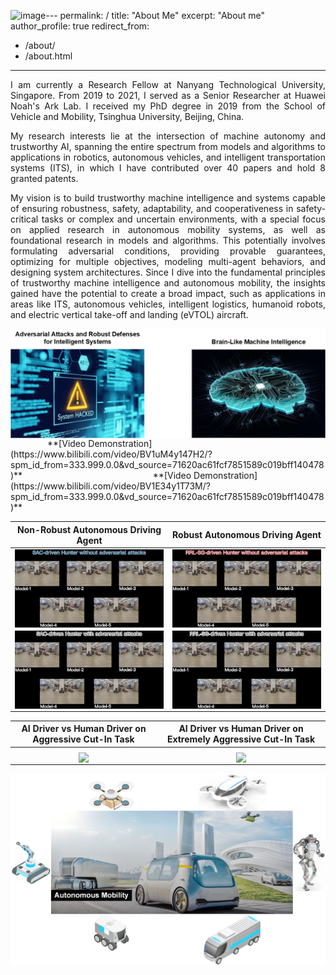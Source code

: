 ![image](https://github.com/xiangkunhe/xiangkunhe.github.io/assets/146346776/ca509723-3b5e-4f6f-8427-252225f6ca2e)---
permalink: /
title: "About Me"
excerpt: "About me"
author_profile: true
redirect_from: 
  - /about/
  - /about.html
---

<p align="justify">I am currently a Research Fellow at Nanyang Technological University, Singapore.
From 2019 to 2021, I served as a Senior Researcher at Huawei Noah's Ark Lab.
I received my PhD degree in 2019 from the School of Vehicle and Mobility, Tsinghua University, Beijing, China.</p>

<p align="justify">My research interests lie at the intersection of machine autonomy and trustworthy AI, spanning the entire spectrum from models and algorithms to applications in robotics, autonomous vehicles, and intelligent transportation systems (ITS), in which I have contributed over 40 papers and hold 8 granted patents.</p>

<p align="justify">My vision is to build trustworthy machine intelligence and systems capable of ensuring robustness, safety, adaptability, and cooperativeness in safety-critical tasks or complex and uncertain environments, with a special focus on applied research in autonomous mobility systems, as well as foundational research in models and algorithms. 
This potentially involves formulating adversarial conditions, providing provable guarantees, optimizing for multiple objectives, modeling multi-agent behaviors, and designing system architectures.
Since I dive into the fundamental principles of trustworthy machine intelligence and autonomous mobility, the insights gained have the potential to create a broad impact, such as applications in areas like ITS, autonomous vehicles, intelligent logistics, humanoid robots, and electric vertical take-off and landing (eVTOL) aircraft. </p>

<img src="../images/my_AI.png" alt="Adversarial Attacks and Robust Defenses for Intelligent Systems & Brain-Like Machine Intelligence" title="Adversarial Attacks and Robust Defenses for Intelligent Systems & Brain-Like Machine Intelligence" align = "center">
&nbsp;&nbsp;&nbsp;&nbsp;&nbsp;&nbsp;&nbsp;&nbsp;&nbsp;&nbsp;&nbsp;&nbsp;&nbsp;&nbsp;&nbsp;**[Video Demonstration](https://www.bilibili.com/video/BV1uM4y147H2/?spm_id_from=333.999.0.0&vd_source=71620ac61fcf7851589c019bff140478)**
&nbsp;&nbsp;&nbsp;&nbsp;&nbsp;&nbsp;&nbsp;&nbsp;&nbsp;&nbsp;&nbsp;&nbsp;&nbsp;&nbsp;&nbsp;&nbsp;&nbsp;&nbsp;&nbsp;&nbsp;&nbsp;&nbsp;&nbsp;&nbsp;&nbsp;&nbsp;&nbsp;&nbsp;&nbsp;&nbsp;&nbsp;&nbsp;&nbsp;&nbsp;&nbsp;&nbsp;&nbsp;&nbsp;&nbsp;&nbsp;&nbsp;&nbsp;&nbsp;&nbsp;&nbsp;&nbsp;&nbsp;&nbsp;&nbsp;&nbsp;&nbsp;&nbsp;**[Video Demonstration](https://www.bilibili.com/video/BV1E34y1T73M/?spm_id_from=333.999.0.0&vd_source=71620ac61fcf7851589c019bff140478)**

|Non-Robust Autonomous Driving Agent|Robust Autonomous Driving Agent|
|:----------------------------:|:----------------------------:|
|<img src="../images/sac.gif" align="middle" width="485"/>|<img src="../images/my.gif" align="middle" width="485"/>|
|<img src="../images/sac_a.gif" align="middle" width="485"/>|<img src="../images/my_a.gif" align="middle" width="485"/>|

|AI Driver vs Human Driver on Aggressive Cut-In Task|AI Driver vs Human Driver on Extremely Aggressive Cut-In Task|
|:----------------------------:|:----------------------------:|
|<img src="../images/1.gif" align="middle" width="485"/>|<img src="../images/2.gif" align="middle" width="485"/>|


<img src="../images/Autonomous-Mobility.png" alt="Autonomous Mobility" title="Autonomous Mobility" align = "center">


